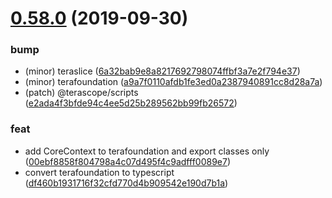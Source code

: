 # [0.58.0](https://github.com/terascope/teraslice/compare/v0.57.1...v0.58.0) (2019-09-30)

### bump

* (minor) teraslice ([6a32bab9e8a8217692798074ffbf3a7e2f794e37](https://github.com/terascope/teraslice/commit/6a32bab9e8a8217692798074ffbf3a7e2f794e37))
* (minor) terafoundation ([a9a7f0110afdb1fe3ed0a2387940891cc8d28a7a](https://github.com/terascope/teraslice/commit/a9a7f0110afdb1fe3ed0a2387940891cc8d28a7a))
* (patch) @terascope/scripts ([e2ada4f3bfde94c4ee5d25b289562bb99fb26572](https://github.com/terascope/teraslice/commit/e2ada4f3bfde94c4ee5d25b289562bb99fb26572))

### feat

* add CoreContext to terafoundation and export classes only ([00ebf8858f804798a4c07d495f4c9adfff0089e7](https://github.com/terascope/teraslice/commit/00ebf8858f804798a4c07d495f4c9adfff0089e7))
* convert terafoundation to typescript ([df460b1931716f32cfd770d4b909542e190d7b1a](https://github.com/terascope/teraslice/commit/df460b1931716f32cfd770d4b909542e190d7b1a))
